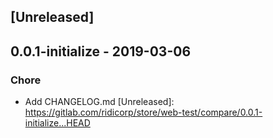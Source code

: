 <a name="unreleased"></a>

## [Unreleased]

<a name="0.0.1-initialize"></a>

## 0.0.1-initialize - 2019-03-06

### Chore

- Add CHANGELOG.md [Unreleased]:
  https://gitlab.com/ridicorp/store/web-test/compare/0.0.1-initialize...HEAD
